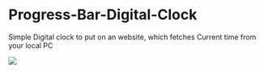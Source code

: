 # Progress-Bar-Digital-Clock

Simple Digital clock to put on an website, which fetches Current time from your local PC

![](https://github.com/aditya-2403/Progress-Bar-Digital-Clock/misc/dcgif.gif)

